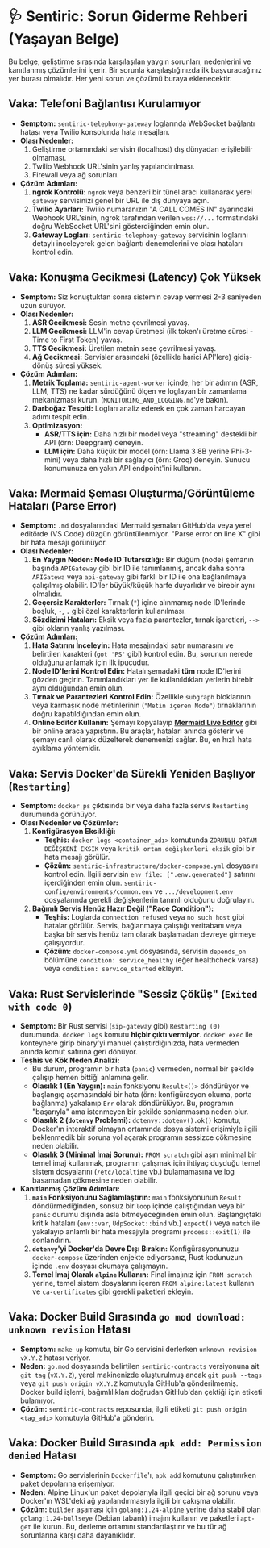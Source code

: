 # 🩺 Sentiric: Sorun Giderme Rehberi (Yaşayan Belge)

Bu belge, geliştirme sırasında karşılaşılan yaygın sorunları, nedenlerini ve kanıtlanmış çözümlerini içerir. Bir sorunla karşılaştığınızda ilk başvuracağınız yer burası olmalıdır. Her yeni sorun ve çözümü buraya eklenecektir.

## Vaka: Telefoni Bağlantısı Kurulamıyor

*   **Semptom:** `sentiric-telephony-gateway` loglarında WebSocket bağlantı hatası veya Twilio konsolunda hata mesajları.
*   **Olası Nedenler:**
    1.  Geliştirme ortamındaki servisin (localhost) dış dünyadan erişilebilir olmaması.
    2.  Twilio Webhook URL'sinin yanlış yapılandırılması.
    3.  Firewall veya ağ sorunları.
*   **Çözüm Adımları:**
    1.  **ngrok Kontrolü:** `ngrok` veya benzeri bir tünel aracı kullanarak yerel `gateway` servisinizi genel bir URL ile dış dünyaya açın.
    2.  **Twilio Ayarları:** Twilio numaranızın "A CALL COMES IN" ayarındaki Webhook URL'sinin, ngrok tarafından verilen `wss://...` formatındaki doğru WebSocket URL'sini gösterdiğinden emin olun.
    3.  **Gateway Logları:** `sentiric-telephony-gateway` servisinin loglarını detaylı inceleyerek gelen bağlantı denemelerini ve olası hataları kontrol edin.

## Vaka: Konuşma Gecikmesi (Latency) Çok Yüksek

*   **Semptom:** Siz konuştuktan sonra sistemin cevap vermesi 2-3 saniyeden uzun sürüyor.
*   **Olası Nedenler:**
    1.  **ASR Gecikmesi:** Sesin metne çevrilmesi yavaş.
    2.  **LLM Gecikmesi:** LLM'in cevap üretmesi (ilk token'ı üretme süresi - Time to First Token) yavaş.
    3.  **TTS Gecikmesi:** Üretilen metnin sese çevrilmesi yavaş.
    4.  **Ağ Gecikmesi:** Servisler arasındaki (özellikle harici API'lere) gidiş-dönüş süresi yüksek.
*   **Çözüm Adımları:**
    1.  **Metrik Toplama:** `sentiric-agent-worker` içinde, her bir adımın (ASR, LLM, TTS) ne kadar sürdüğünü ölçen ve loglayan bir zamanlama mekanizması kurun. (`MONITORING_AND_LOGGING.md`'ye bakın).
    2.  **Darboğaz Tespiti:** Logları analiz ederek en çok zaman harcayan adımı tespit edin.
    3.  **Optimizasyon:**
        *   **ASR/TTS için:** Daha hızlı bir model veya "streaming" destekli bir API (örn: Deepgram) deneyin.
        *   **LLM için:** Daha küçük bir model (örn: Llama 3 8B yerine Phi-3-mini) veya daha hızlı bir sağlayıcı (örn: Groq) deneyin. Sunucu konumunuza en yakın API endpoint'ini kullanın.

## Vaka: Mermaid Şeması Oluşturma/Görüntüleme Hataları (Parse Error)

*   **Semptom:** `.md` dosyalarındaki Mermaid şemaları GitHub'da veya yerel editörde (VS Code) düzgün görüntülenmiyor. "Parse error on line X" gibi bir hata mesajı görünüyor.
*   **Olası Nedenler:**
    1.  **En Yaygın Neden: Node ID Tutarsızlığı:** Bir düğüm (node) şemanın başında `APIGateway` gibi bir ID ile tanımlanmış, ancak daha sonra `APIGatewa` veya `api-gateway` gibi farklı bir ID ile ona bağlanılmaya çalışılmış olabilir. ID'ler büyük/küçük harfe duyarlıdır ve birebir aynı olmalıdır.
    2.  **Geçersiz Karakterler:** Tırnak (`"`) içine alınmamış node ID'lerinde boşluk, `-`, `.` gibi özel karakterlerin kullanılması.
    3.  **Sözdizimi Hataları:** Eksik veya fazla parantezler, tırnak işaretleri, `-->` gibi okların yanlış yazılması.
*   **Çözüm Adımları:**
    1.  **Hata Satırını İnceleyin:** Hata mesajındaki satır numarasını ve belirtilen karakteri (`got 'PS'` gibi) kontrol edin. Bu, sorunun nerede olduğunu anlamak için ilk ipucudur.
    2.  **Node ID'lerini Kontrol Edin:** Hatalı şemadaki **tüm** node ID'lerini gözden geçirin. Tanımlandıkları yer ile kullanıldıkları yerlerin birebir aynı olduğundan emin olun.
    3.  **Tırnak ve Parantezleri Kontrol Edin:** Özellikle `subgraph` bloklarının veya karmaşık node metinlerinin (`"Metin içeren Node"`) tırnaklarının doğru kapatıldığından emin olun.
    4.  **Online Editör Kullanın:** Şemayı kopyalayıp **[Mermaid Live Editor](https://mermaid.live)** gibi bir online araca yapıştırın. Bu araçlar, hataları anında gösterir ve şemayı canlı olarak düzelterek denemenizi sağlar. Bu, en hızlı hata ayıklama yöntemidir.

## Vaka: Servis Docker'da Sürekli Yeniden Başlıyor (`Restarting`)

*   **Semptom:** `docker ps` çıktısında bir veya daha fazla servis `Restarting` durumunda görünüyor.
*   **Olası Nedenler ve Çözümler:**
    1.  **Konfigürasyon Eksikliği:**
        *   **Teşhis:** `docker logs <container_adı>` komutunda `ZORUNLU ORTAM DEĞİŞKENİ EKSİK` veya `kritik ortam değişkenleri eksik` gibi bir hata mesajı görülür.
        *   **Çözüm:** `sentiric-infrastructure/docker-compose.yml` dosyasını kontrol edin. İlgili servisin `env_file: [".env.generated"]` satırını içerdiğinden emin olun. `sentiric-config/environments/common.env` ve `.../development.env` dosyalarında gerekli değişkenlerin tanımlı olduğunu doğrulayın.
    2.  **Bağımlı Servis Henüz Hazır Değil ("Race Condition"):**
        *   **Teşhis:** Loglarda `connection refused` veya `no such host` gibi hatalar görülür. Servis, bağlanmaya çalıştığı veritabanı veya başka bir servis henüz tam olarak başlamadan devreye girmeye çalışıyordur.
        *   **Çözüm:** `docker-compose.yml` dosyasında, servisin `depends_on` bölümüne `condition: service_healthy` (eğer healthcheck varsa) veya `condition: service_started` ekleyin.

## Vaka: Rust Servislerinde "Sessiz Çöküş" (`Exited with code 0`)

*   **Semptom:** Bir Rust servisi (`sip-gateway` gibi) `Restarting (0)` durumunda. `docker logs` komutu **hiçbir çıktı vermiyor**. `docker exec` ile konteynere girip binary'yi manuel çalıştırdığınızda, hata vermeden anında komut satırına geri dönüyor.
*   **Teşhis ve Kök Neden Analizi:**
    *   Bu durum, programın bir hata (`panic`) vermeden, normal bir şekilde çalışıp hemen bittiği anlamına gelir.
    *   **Olasılık 1 (En Yaygın):** `main` fonksiyonu `Result<()>` döndürüyor ve başlangıç aşamasındaki bir hata (örn: konfigürasyon okuma, porta bağlanma) yakalanıp `Err` olarak döndürülüyor. Bu, programın "başarıyla" ama istenmeyen bir şekilde sonlanmasına neden olur.
    *   **Olasılık 2 (`dotenvy` Problemi):** `dotenvy::dotenv().ok()` komutu, Docker'ın interaktif olmayan ortamında dosya sistemi erişimiyle ilgili beklenmedik bir soruna yol açarak programın sessizce çökmesine neden olabilir.
    *   **Olasılık 3 (Minimal İmaj Sorunu):** `FROM scratch` gibi aşırı minimal bir temel imaj kullanmak, programın çalışmak için ihtiyaç duyduğu temel sistem dosyalarını (`/etc/localtime` vb.) bulamamasına ve log basamadan çökmesine neden olabilir.
*   **Kanıtlanmış Çözüm Adımları:**
    1.  **`main` Fonksiyonunu Sağlamlaştırın:** `main` fonksiyonunun `Result` döndürmediğinden, sonsuz bir `loop` içinde çalıştığından veya bir `panic` durumu dışında asla bitmeyeceğinden emin olun. Başlangıçtaki kritik hataları (`env::var`, `UdpSocket::bind` vb.) `expect()` veya `match` ile yakalayıp anlamlı bir hata mesajıyla programı `process::exit(1)` ile sonlandırın.
    2.  **`dotenvy`'yi Docker'da Devre Dışı Bırakın:** Konfigürasyonunuzu `docker-compose` üzerinden enjekte ediyorsanız, Rust kodunuzun içinde `.env` dosyası okumaya çalışmayın.
    3.  **Temel İmaj Olarak `alpine` Kullanın:** Final imajınız için `FROM scratch` yerine, temel sistem dosyalarını içeren `FROM alpine:latest` kullanın ve `ca-certificates` gibi gerekli paketleri ekleyin.

## Vaka: Docker Build Sırasında `go mod download: unknown revision` Hatası

*   **Semptom:** `make up` komutu, bir Go servisini derlerken `unknown revision vX.Y.Z` hatası veriyor.
*   **Neden:** `go.mod` dosyasında belirtilen `sentiric-contracts` versiyonuna ait `git tag` (`vX.Y.Z`), yerel makinenizde oluşturulmuş ancak `git push --tags` veya `git push origin vX.Y.Z` komutuyla GitHub'a gönderilmemiş. Docker build işlemi, bağımlılıkları doğrudan GitHub'dan çektiği için etiketi bulamıyor.
*   **Çözüm:** `sentiric-contracts` reposunda, ilgili etiketi `git push origin <tag_adı>` komutuyla GitHub'a gönderin.

## Vaka: Docker Build Sırasında `apk add: Permission denied` Hatası

*   **Semptom:** Go servislerinin `Dockerfile`'ı, `apk add` komutunu çalıştırırken paket depolarına erişemiyor.
*   **Neden:** Alpine Linux'un paket depolarıyla ilgili geçici bir ağ sorunu veya Docker'ın WSL'deki ağ yapılandırmasıyla ilgili bir çakışma olabilir.
*   **Çözüm:** `builder` aşaması için `golang:1.24-alpine` yerine daha stabil olan `golang:1.24-bullseye` (Debian tabanlı) imajını kullanın ve paketleri `apt-get` ile kurun. Bu, derleme ortamını standartlaştırır ve bu tür ağ sorunlarına karşı daha dayanıklıdır.
